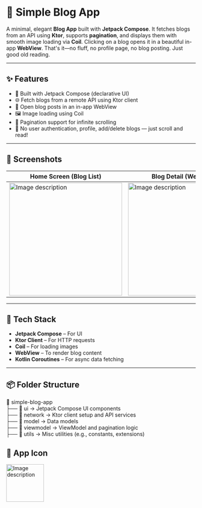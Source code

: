 # 📖 Simple Blog App

A minimal, elegant **Blog App** built with **Jetpack Compose**. It fetches blogs from an API using **Ktor**, supports **pagination**, and displays them with smooth image loading via **Coil**. Clicking on a blog opens it in a beautiful in-app **WebView**. That's it—no fluff, no profile page, no blog posting. Just good old reading.

---

## ✨ Features

- 🧱 Built with Jetpack Compose (declarative UI)
- 🌐 Fetch blogs from a remote API using Ktor client
- 📄 Open blog posts in an in-app WebView
- 🖼 Image loading using Coil
- 🔄 Pagination support for infinite scrolling
- 🚫 No user authentication, profile, add/delete blogs — just scroll and read!

---

## 📸 Screenshots

| Home Screen (Blog List) | Blog Detail (WebView) |
|--------------------------|------------------------|
| <img src="https://github.com/user-attachments/assets/7f531449-2b41-4b21-b6b9-582a4fc59672" alt="Image description" width="300"/> | <img src="https://github.com/user-attachments/assets/b887a4c5-fcd5-43f6-94bb-e7c527a09061" alt="Image description" width="300"/> |

---

## 🧩 Tech Stack

- **Jetpack Compose** – For UI
- **Ktor Client** – For HTTP requests
- **Coil** – For loading images
- **WebView** – To render blog content
- **Kotlin Coroutines** – For async data fetching

---

## 📦 Folder Structure

📂 simple-blog-app  
├── 📁 ui            -> Jetpack Compose UI components  
├── 📁 network       -> Ktor client setup and API services  
├── 📁 model         -> Data models  
├── 📁 viewmodel     -> ViewModel and pagination logic  
├── 📁 utils         -> Misc utilities (e.g., constants, extensions)  

## 📱 App Icon
<img src="https://github.com/user-attachments/assets/916073b5-e178-48c8-ba18-54d4db4038af" alt="Image description" width="100"/>
